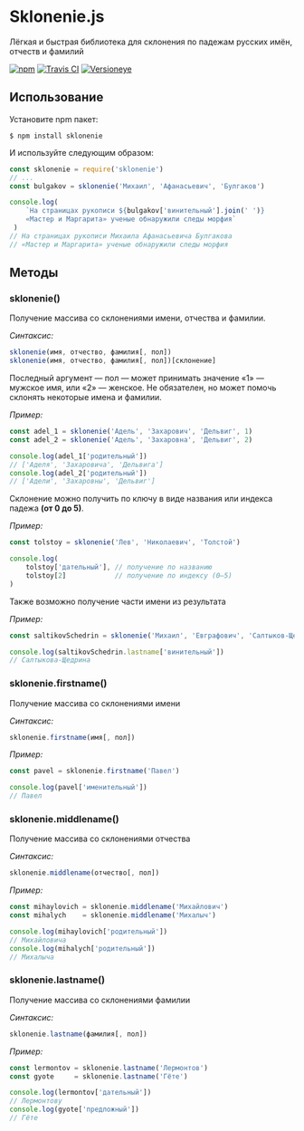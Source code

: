 Sklonenie.js
================================================================================
Лёгкая и быстрая библиотека для склонения по падежам русских имён, отчеств и фамилий

[![npm](https://img.shields.io/npm/v/sklonenie.svg?style=flat-square)](https://www.npmjs.com/package/sklonenie)
[![Travis CI](https://img.shields.io/travis/danakt/sklonenie.js.svg?style=flat-square)](https://travis-ci.org/danakt/sklonenie.js)
[![Versioneye](https://www.versioneye.com/user/projects/58778f5b7179530040ecf6c4/badge.svg?style=flat-square)](https://www.versioneye.com/user/projects/58778f5b7179530040ecf6c4)

Использование
--------------------------------------------------------------------------------
Установите npm пакет:

```
$ npm install sklonenie
```

И используйте следующим образом:
```js
const sklonenie = require('sklonenie')
// ...
const bulgakov = sklonenie('Михаил', 'Афанасьевич', 'Булгаков')

console.log(
    `На страницах рукописи ${bulgakov['винительный'].join(' ')}
    «Мастер и Маргарита» ученые обнаружили следы морфия`
 )
// На страницах рукописи Михаила Афанасьевича Булгакова
// «Мастер и Маргарита» ученые обнаружили следы морфия
```

Методы
--------------------------------------------------------------------------------
### sklonenie()
Получение массива со склонениями имени, отчества и фамилии.

*Синтаксис:*
```js
sklonenie(имя, отчество, фамилия[, пол])
sklonenie(имя, отчество, фамилия[, пол])[склонение]
```
Последный аргумент — пол — может принимать значение «1» — мужское имя, или «2» — женское. Не обязателен, но может помочь склонять некоторые имена и фамилии.

*Пример:*
```js
const adel_1 = sklonenie('Адель', 'Захарович', 'Дельвиг', 1)
const adel_2 = sklonenie('Адель', 'Захаровна', 'Дельвиг', 2)

console.log(adel_1['родительный'])
// ['Аделя', 'Захаровича', 'Дельвига']
console.log(adel_2['родительный'])
// ['Адели', 'Захаровны', 'Дельвиг']
```

Склонение можно получить по ключу в виде названия  или индекса падежа **(от 0 до 5)**.

*Пример:*
```js
const tolstoy = sklonenie('Лев', 'Николаевич', 'Толстой')

console.log(
    tolstoy['дательный'], // получение по названию
    tolstoy[2]            // получение по индексу (0–5)
)
```

Также возможно получение части имени из результата

*Пример:*
```js
const saltikovSchedrin = sklonenie('Михаил', 'Евграфович', 'Салтыков-Щедрин', 1)

console.log(saltikovSchedrin.lastname['винительный'])
// Салтыкова-Щедрина
```

### sklonenie.firstname()
Получение массива со склонениями имени

*Синтаксис:*
```js
sklonenie.firstname(имя[, пол])
```

*Пример:*
```js
const pavel = sklonenie.firstname('Павел')

console.log(pavel['именительный'])
// Павел
```

### sklonenie.middlename()
Получение массива со склонениями отчества

*Синтаксис:*
```js
sklonenie.middlename(отчество[, пол])
```

*Пример:*
```js
const mihaylovich = sklonenie.middlename('Михайлович')
const mihalych    = sklonenie.middlename('Михалыч')

console.log(mihaylovich['родительный'])
// Михайловича
console.log(mihalych['родительный'])
// Михалыча
```

### sklonenie.lastname()
Получение массива со склонениями фамилии

*Синтаксис:*
```js
sklonenie.lastname(фамилия[, пол])
```

*Пример:*

```js
const lermontov = sklonenie.lastname('Лермонтов')
const gyote     = sklonenie.lastname('Гёте')

console.log(lermontov['дательный'])
// Лермонтову
console.log(gyote['предложный'])
// Гёте
```

